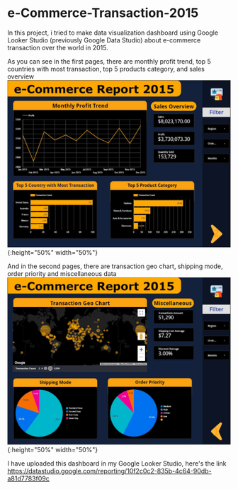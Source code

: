 # e-Commerce-Transaction-2015

In this project, i tried to make data visualization dashboard using Google Looker Studio (previously Google Data Studio) about e-commerce transaction over the world in 2015. 

As you can see in the first pages, there are monthly profit trend, top 5 countries with most transaction, top 5 products category, and sales overview
![image alt text](https://github.com/prasetyown/e-Commerce-Transaction-2015/blob/master/images/1pg.JPG){:height="50%" width="50%"}

And in the second pages, there are transaction geo chart, shipping mode, order priority and miscellaneous data
![image alt text](https://github.com/prasetyown/e-Commerce-Transaction-2015/blob/master/images/2pg.JPG){:height="50%" width="50%"}

I have uploaded this dashboard in my Google Looker Studio, here's the link
https://datastudio.google.com/reporting/10f2c0c2-835b-4c64-90db-a81d7783f09c


